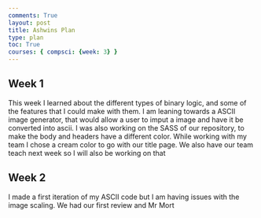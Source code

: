 ```yaml
---
comments: True
layout: post
title: Ashwins Plan
type: plan
toc: True
courses: { compsci: {week: 3} }
---
```


## Week 1
This week I learned about the different types of binary logic, and some of the features that I could make with them. I am leaning towards a ASCII image generator, that would allow a user to imput a image and have it be converted into ascii. I was also working on the SASS of our repository, to make the body and headers have a different color. While working with my team I chose a cream color to go with our title page. We also have our team teach next week so I will also be working on that
<br>

## Week 2
I made a first iteration of my ASCII code but I am having issues with the image scaling. We had our first review and Mr Mort